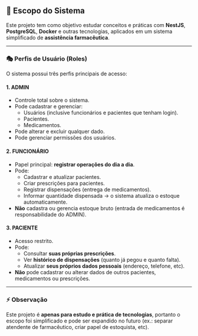 ## 📌 Escopo do Sistema

Este projeto tem como objetivo estudar conceitos e práticas com **NestJS**, **PostgreSQL**, **Docker** e outras tecnologias, aplicados em um sistema simplificado de **assistência farmacêutica**.

---

### 🎭 Perfis de Usuário (Roles)

O sistema possui três perfis principais de acesso:

#### 1. ADMIN

- Controle total sobre o sistema.
- Pode cadastrar e gerenciar:
  - Usuários (inclusive funcionários e pacientes que tenham login).
  - Pacientes.
  - Medicamentos.
- Pode alterar e excluir qualquer dado.
- Pode gerenciar permissões dos usuários.

#### 2. FUNCIONÁRIO

- Papel principal: **registrar operações do dia a dia**.
- Pode:
  - Cadastrar e atualizar pacientes.
  - Criar prescrições para pacientes.
  - Registrar dispensações (entrega de medicamentos).
  - Informar quantidade dispensada → o sistema atualiza o estoque automaticamente.
- **Não** cadastra ou gerencia estoque bruto (entrada de medicamentos é responsabilidade do ADMIN).

#### 3. PACIENTE

- Acesso restrito.
- Pode:
  - Consultar **suas próprias prescrições**.
  - Ver **histórico de dispensações** (quanto já pegou e quanto falta).
  - Atualizar **seus próprios dados pessoais** (endereço, telefone, etc).
- **Não** pode cadastrar ou alterar dados de outros pacientes, medicamentos ou prescrições.

---

### ⚡ Observação

Este projeto é **apenas para estudo e prática de tecnologias**, portanto o escopo foi simplificado e pode ser expandido no futuro (ex.: separar atendente de farmacêutico, criar papel de estoquista, etc).
